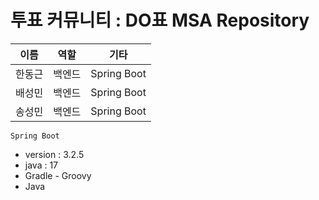 # 투표 커뮤니티 : DO표 MSA Repository

| 이름   | 역할   | 기타   |
| ------ | ------ | ------ |
| 한동근 | 백엔드 | Spring Boot |
| 배성민 | 백엔드 | Spring Boot |
| 송성민 | 백엔드 | Spring Boot |

`Spring Boot`
- version : 3.2.5
- java : 17
- Gradle - Groovy 
- Java
